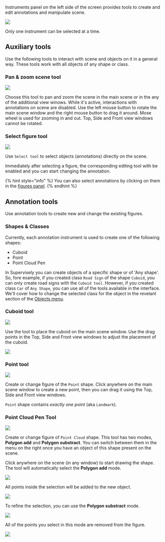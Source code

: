 

Instruments panel on the left side of the screen provides tools to create and edit annotations and manipulate scene.

![](images/3d_instruments.PNG)

Only one instrument can be selected at a time.

## Auxiliary tools

Use the following tools to interact with scene and objects on it in a general way. These tools work with all objects of any shape or class.

### Pan & zoom scene tool

![](images/3d_move.png)

Choose this tool to pan and zoom the scene in the main scene or in the any of the additional view winows. While it's active, interactions with annotations on scene are disabled. Use the left mouse button to rotate the main scene window and the right mouse button to drag it around. Mose wheel is used for zooming in and out. Top, Side and Front view windows cannot be rotated. 

### Select figure tool

![](images/3d_drag.png)

Use `Select tool` to select objects (annotations) directly on the scene.

Immediately after selecting a figure, the corresponding editing tool with be enabled and you can start changing the annotation.

{% hint style="info" %}
You can also select annotations by clicking on them in the [figures panel](3d_objects.md).
{% endhint %}

## Annotation tools

Use annotation tools to create new and change the existing figures.

### Shapes & Classes

Currently, each annotation instrument is used to create one of the following shapes:

- Cuboid
- Point 
- Point Cloud Pen

In Supervisely you can create objects of a specific shape or of 'Any shape'. So, fore example, if you created class `Road Sign` of the shape `Cuboid`, you can only create road signs with the `Cuboid tool`. However, if you created class `Car` of `Any Shape`, you can use all of the tools available in the interface. We'll cover how to change the selected class for the object in the revelant section of the [Objects menu](3d_objects.md).

### Cuboid tool

![](images/3d_cuboid.png)

Use the tool to place the cuboid on the main scene window. Use the drag points in the Top, Side and Front view windows to adjust the placement of the cuboid. 

![](images/cuboid_example.png)

### Point tool

![](images/3d_point.png)

Create or change figure of the `Point` shape. Click anywhere on the main scene window to create a new point, then you can drag it using the Top, Side and Front view windows.

`Point` shape contains *exactly one point* (aka `Landmark`).


### Point Cloud Pen Tool

![](images/3d_pcd_pen.png)

Create or change figure of `Point Cloud` shape. This tool has two modes, **Polygon add** and **Polygon substract**. You can switch between them in the menu on the right once you have an object of this shape present on the scene. 

Click anywhere on the scene (in any window) to start drawing the shape. The tool will automatically select the **Polygon add** mode.

![](images/pcd_example_1.png)

All points inside the selection will be added to the new object. 

![](images/pcd_example_2.png)

To refine the selection, you can use the **Polygon substract** mode. 

![](images/pcd_example_3.png)

All of the points you select in this mode are removed from the figure. 

![](images/pcd_example_4.png)







